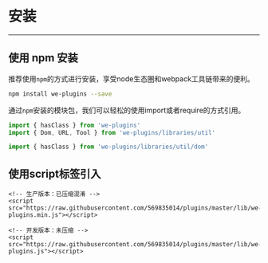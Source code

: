 # 安装

----

## 使用 npm 安装

推荐使用`npm`的方式进行安装，享受node生态圈和webpack工具链带来的便利。

```bash
npm install we-plugins --save
```

通过`npm`安装的模块包，我们可以轻松的使用import或者require的方式引用。

```javascript
import { hasClass } from 'we-plugins'
import { Dom, URL, Tool } from 'we-plugins/libraries/util'

import { hasClass } from 'we-plugins/libraries/util/dom'
```


## 使用script标签引入

```
<!-- 生产版本：已压缩混淆 -->
<script src="https://raw.githubusercontent.com/569835014/plugins/master/lib/we-plugins.min.js"></script>

<!-- 开发版本：未压缩 -->
<script src="https://raw.githubusercontent.com/569835014/plugins/master/lib/we-plugins.js"></script>
```

